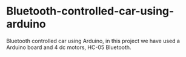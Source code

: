 # Bluetooth-controlled-car-using-arduino
 Bluetooth controlled car using Arduino, in this project we have used a Arduino board and 4 dc motors, HC-05 Bluetooth.   
